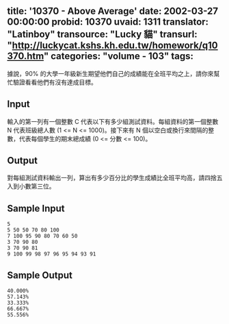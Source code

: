 title: '10370 - Above Average'
date: 2002-03-27 00:00:00
probid: 10370
uvaid: 1311
translator: "Latinboy"
transource: "Lucky 貓"
transurl: "http://luckycat.kshs.kh.edu.tw/homework/q10370.htm"
categories: "volume - 103"
tags:
---

據說，90% 的大學一年級新生期望他們自己的成績能在全班平均之上，請你來幫忙驗證看看他們有沒有達成目標。

## Input ##

輸入的第一列有一個整數 C 代表以下有多少組測試資料。每組資料的第一個整數 N 代表班級總人數 (1 <= N <= 1000)。接下來有 N 個以空白或換行來間隔的整數，代表每個學生的期末總成績 (0 <= 分數 <= 100)。

## Output ##

對每組測試資料輸出一列，算出有多少百分比的學生成績比全班平均高，請四捨五入到小數第三位。

## Sample Input ##

	5
	5 50 50 70 80 100
	7 100 95 90 80 70 60 50
	3 70 90 80
	3 70 90 81
	9 100 99 98 97 96 95 94 93 91

## Sample Output ##

	40.000%
	57.143%
	33.333%
	66.667%
	55.556%